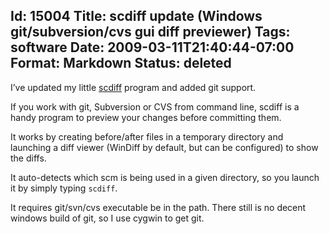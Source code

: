 Id: 15004
Title: scdiff update (Windows git/subversion/cvs gui diff previewer)
Tags: software
Date: 2009-03-11T21:40:44-07:00
Format: Markdown
Status: deleted
--------------
I’ve updated my little [scdiff](/software/scdiff/index.html) program and
added git support.

If you work with git, Subversion or CVS from command line, scdiff is a
handy program to preview your changes before committing them.

It works by creating before/after files in a temporary directory and
launching a diff viewer (WinDiff by default, but can be configured) to
show the diffs.

It auto-detects which scm is being used in a given directory, so you
launch it by simply typing `scdiff`.

It requires git/svn/cvs executable be in the path. There still is no
decent windows build of git, so I use cygwin to get git.
